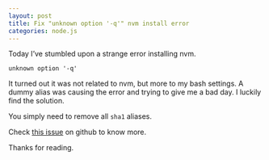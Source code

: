 ```yaml
---
layout: post
title: Fix "unknown option '-q'" nvm install error
categories: node.js
---
```


Today I’ve stumbled upon a strange error installing nvm.

```text
unknown option '-q'
```

It turned out it was not related to nvm, but more to my bash settings. A dummy alias was causing the error and trying to give me a bad day. I luckily find the solution.

You simply need to remove all ```sha1``` aliases.

Check [this issue](https://github.com/creationix/nvm/issues/536) on github to know more.

Thanks for reading.
